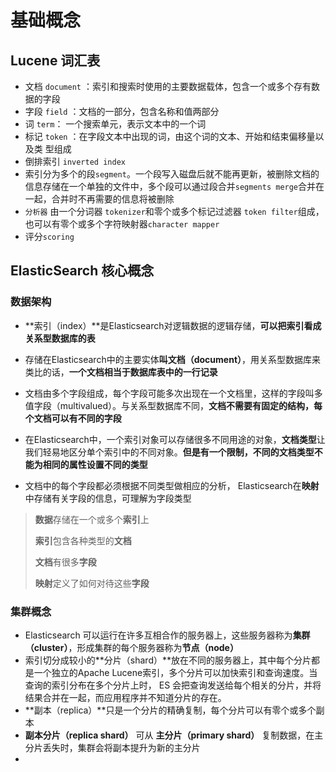 # 基础概念

## Lucene 词汇表

- 文档 `document` ：索引和搜索时使用的主要数据载体，包含一个或多个存有数据的字段
- 字段 `field` ：文档的一部分，包含名称和值两部分
- 词 `term`： 一个搜索单元，表示文本中的一个词
- 标记 `token` ：在字段文本中出现的词，由这个词的文本、开始和结束偏移量以及类
  型组成
- 倒排索引 `inverted index`
- 索引分为多个的段`segment`。一个段写入磁盘后就不能再更新，被删除文档的信息存储在一个单独的文件中，多个段可以通过段合并`segments merge`合并在一起，合并时不再需要的信息将被删除
- `分析器` 由一个分词器 `tokenizer`和零个或多个标记过滤器 `token filter`组成，也可以有零个或多个字符映射器`character mapper`
- 评分`scoring`



## ElasticSearch 核心概念

### 数据架构

- **索引（index）**是Elasticsearch对逻辑数据的逻辑存储，**可以把索引看成关系型数据库的表**

- 存储在Elasticsearch中的主要实体**叫文档（document）**，用关系型数据库来类比的话，**一个文档相当于数据库表中的一行记录**

- 文档由多个字段组成，每个字段可能多次出现在一个文档里，这样的字段叫多值字段（multivalued）。与关系型数据库不同，**文档不需要有固定的结构，每个文档可以有不同的字段**

- 在Elasticsearch中，一个索引对象可以存储很多不同用途的对象，**文档类型**让我们轻易地区分单个索引中的不同对象。**但是有一个限制，不同的文档类型不能为相同的属性设置不同的类型**

- 文档中的每个字段都必须根据不同类型做相应的分析， Elasticsearch在**映射**中存储有关字段的信息，可理解为字段类型



> **数据**存储在一个或多个**索引**上
>
> **索引**包含各种类型的**文档**
>
> **文档**有很多**字段**
>
> **映射**定义了如何对待这些**字段**

### 集群概念

- Elasticsearch 可以运行在许多互相合作的服务器上，这些服务器称为**集群（cluster）**，形成集群的每个服务器称为**节点（node）**
- 索引切分成较小的**分片（shard）**放在不同的服务器上，其中每个分片都是一个独立的Apache Lucene索引，多个分片可以加快索引和查询速度。当查询的索引分布在多个分片上时， ES 会把查询发送给每个相关的分片，并将结果合并在一起，而应用程序并不知道分片的存在。
- **副本（replica）**只是一个分片的精确复制，每个分片可以有零个或多个副本
- **副本分片（replica shard）** 可从 **主分片（primary shard）** 复制数据，在主分片丢失时，集群会将副本提升为新的主分片
- 





